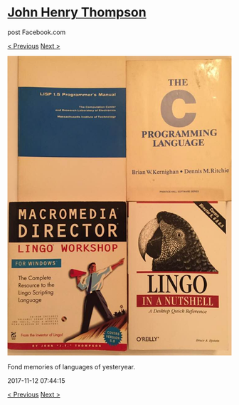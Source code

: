 # [John Henry Thompson](../README.md)
post Facebook.com

[< Previous](2017-11-12-4.md) [Next >](2017-11-12-6.md)

[![](../media/2017-11-12/Timeline-Photos-Fond-memories-of-languages-of-yesteryear.jpg)](../README.md)

Fond memories of languages of yesteryear.

2017-11-12 07:44:15

[< Previous](2017-11-12-4.md) [Next >](2017-11-12-6.md)